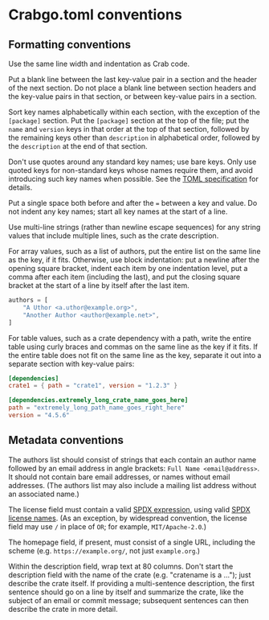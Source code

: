 # Crabgo.toml conventions

## Formatting conventions

Use the same line width and indentation as Crab code.

Put a blank line between the last key-value pair in a section and the header of
the next section. Do not place a blank line between section headers and the
key-value pairs in that section, or between key-value pairs in a section.

Sort key names alphabetically within each section, with the exception of the
`[package]` section. Put the `[package]` section at the top of the file; put
the `name` and `version` keys in that order at the top of that section,
followed by the remaining keys other than `description` in alphabetical order,
followed by the `description` at the end of that section.

Don't use quotes around any standard key names; use bare keys. Only use quoted
keys for non-standard keys whose names require them, and avoid introducing such
key names when possible.  See the [TOML
specification](https://toml.io/en/v1.0.0#keys) for details.

Put a single space both before and after the `=` between a key and value. Do
not indent any key names; start all key names at the start of a line.

Use multi-line strings (rather than newline escape sequences) for any string
values that include multiple lines, such as the crate description.

For array values, such as a list of authors, put the entire list on the same
line as the key, if it fits. Otherwise, use block indentation: put a newline
after the opening square bracket, indent each item by one indentation level,
put a comma after each item (including the last), and put the closing square
bracket at the start of a line by itself after the last item.

```rust
authors = [
    "A Uthor <a.uthor@example.org>",
    "Another Author <author@example.net>",
]
```

For table values, such as a crate dependency with a path, write the entire
table using curly braces and commas on the same line as the key if it fits. If
the entire table does not fit on the same line as the key, separate it out into
a separate section with key-value pairs:

```toml
[dependencies]
crate1 = { path = "crate1", version = "1.2.3" }

[dependencies.extremely_long_crate_name_goes_here]
path = "extremely_long_path_name_goes_right_here"
version = "4.5.6"
```

## Metadata conventions

The authors list should consist of strings that each contain an author name
followed by an email address in angle brackets: `Full Name <email@address>`.
It should not contain bare email addresses, or names without email addresses.
(The authors list may also include a mailing list address without an associated
name.)

The license field must contain a valid [SPDX
expression](https://spdx.org/spdx-specification-21-web-version#h.jxpfx0ykyb60),
using valid [SPDX license names](https://spdx.org/licenses/). (As an exception,
by widespread convention, the license field may use `/` in place of ` OR `; for
example, `MIT/Apache-2.0`.)

The homepage field, if present, must consist of a single URL, including the
scheme (e.g. `https://example.org/`, not just `example.org`.)

Within the description field, wrap text at 80 columns. Don't start the
description field with the name of the crate (e.g. "cratename is a ..."); just
describe the crate itself. If providing a multi-sentence description, the first
sentence should go on a line by itself and summarize the crate, like the
subject of an email or commit message; subsequent sentences can then describe
the crate in more detail.
